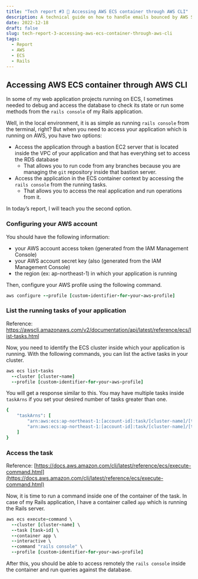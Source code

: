 ```yaml
---
title: "Tech report #3 🔖 Accessing AWS ECS container through AWS CLI"
description: A technical guide on how to handle emails bounced by AWS SES with a Ruby on Rails application
date: 2022-12-18
draft: false
slug: tech-report-3-accessing-aws-ecs-container-through-aws-cli
tags:
  - Report
  - AWS
  - ECS
  - Rails
---
```


## Accessing AWS ECS container through AWS CLI

In some of my web application projects running on ECS, I sometimes needed to debug and access the database to check its state or run some methods from the `rails console` of my Rails application.

Well, in the local environment, it is as simple as running `rails console` from the terminal, right? But when you need to access your application which is running on AWS, you have two options:

- Access the application through a bastion EC2 server that is located inside the VPC of your application and that has everything set to access the RDS database
    - That allows you to run code from any branches because you are managing the `git` repository inside that bastion server.
- Access the application in the ECS container context by accessing the `rails console` from the running tasks.
    - That allows you to access the real application and run operations from it.

In today’s report, I will teach you the second option.

### Configuring your AWS account

You should have the following information:

- your AWS account access token (generated from the IAM Management Console)
- your AWS account secret key (also (generated from the IAM Management Console)
- the region (ex: ap-northeast-1) in which your application is running

Then, configure your AWS profile using the following command.

```ruby
aws configure --profile [custom-identifier-for-your-aws-profile]
```

### List the running tasks of your application

Reference: https://awscli.amazonaws.com/v2/documentation/api/latest/reference/ecs/list-tasks.html

Now, you need to identify the ECS cluster inside which your application is running. With the following commands, you can list the active tasks in your cluster.

```ruby
aws ecs list-tasks
  --cluster [cluster-name]
  --profile [custom-identifier-for-your-aws-profile]
```

You will get a response similar to this. You may have multiple tasks inside `taskArns` if you set your desired number of tasks greater than one.

```ruby
{
    "taskArns": [
        "arn:aws:ecs:ap-northeast-1:[account-id]:task/[cluster-name]/[task-id]",
        "arn:aws:ecs:ap-northeast-1:[account-id]:task/[cluster-name]/[task-id]"
    ]
}
```

### Access the task

Reference: [https://docs.aws.amazon.com/cli/latest/reference/ecs/execute-command.html](https://docs.aws.amazon.com/cli/latest/reference/ecs/execute-command.html)

Now, it is time to run a command inside one of the container of the task. In case of my Rails application, I have a container called `app` which is running the Rails server.

```ruby
aws ecs execute-command \
  --cluster [cluster-name] \
  --task [task-id] \
  --container app \
  --interactive \
  --command "rails console" \
  --profile [custom-identifier-for-your-aws-profile]

```

After this, you should be able to access remotely the `rails console` inside the container and run queries against the database.
